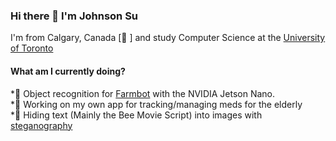 ### Hi there 👋  I'm Johnson Su

I'm from Calgary, Canada [🐄 ] and study Computer Science at the [University of Toronto](https://www.utsc.utoronto.ca/home/)</br>

#### What am I currently doing?
*🌾  Object recognition for [Farmbot](https://farm.bot/) with the NVIDIA Jetson Nano.</br>
*💊  Working on my own app for tracking/managing meds for the elderly</br>
*🐝  Hiding text (Mainly the Bee Movie Script) into images with [steganography](https://en.wikipedia.org/wiki/Steganography)</br>



